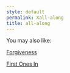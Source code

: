 ```yaml
---
style: default
permalink: Xall-along
title: all-along
---
```

You may also like:

[Forgiveness](http://scp-wiki.net/forgiveness)

[First Ones In](http://scp-wiki.net/first-ones-in)
